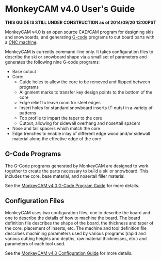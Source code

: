 # MonkeyCAM v4.0 User's Guide

**THIS GUIDE IS STILL UNDER CONSTRUCTION as of 2014/09/20 13:00PST**

MonkeyCAM v4.0 is an open source CAD/CAM program for designing skis
and snowboards, and generating
[G-code](http://en.wikipedia.org/wiki/G-code) programs to cut board
parts with a [CNC
machine](http://en.wikipedia.org/wiki/Numerical_control).

MonkeyCAM is currently command-line only. It takes configuration files
to describe the ski or snowboard shape via a small set of parameters
and generates the following nine G-code programs:

* Base cutout
* Core:
  * Guide holes to allow the core to be removed and flipped between programs
  * Alignment marks to transfer key design points to the bottom of the core
  * Edge relief to leave room for steel edges
  * Insert holes for standard snowboard inserts (T-nuts) in a variety of patterns
  * Top profile to impart the taper to the core
  * Cutout, allowing for sidewall overhang and nose/tail spacers
* Nose and tail spacers which match the core
* Edge trenches to enable inlay of different edge wood and/or sidewall
  material along the effective edge of the core

## G-Code Programs

The G-Code programs generated by MonkeyCAM are designed to work
together to create the parts necessary to build a ski or
snowboard. This includes the core, base material, and nose/tail filler
material.

See the [MonkeyCAM v4.0 G-Code Program Guide](
https://github.com/mikemag/MonkeyCAM/blob/master/docs/G-Code_Program_Guide.md)
for more details.

## Configuration Files

MonkeyCAM uses two configuration files, one to describe the board and
one to describe the details of how to machine the board. The board
definition file describes the shape of the board, the thickness and
taper of the core, placement of inserts, etc. The machine and tool
definition file describes machining parameters used by various
programs (rapid and various cutting heights and depths, raw material
thicknesses, etc.) and parameters of each tool used.

See the [MonkeyCAM v4.0 Configuration Guide](
https://github.com/mikemag/MonkeyCAM/blob/master/docs/Configuration_Guide.md)
for more details.

